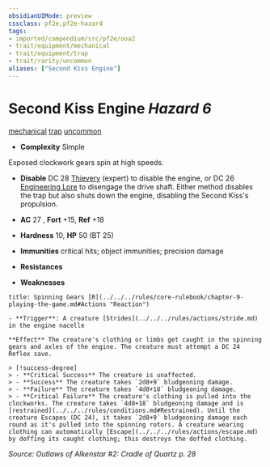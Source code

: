 ```yaml
---
obsidianUIMode: preview
cssclass: pf2e,pf2e-hazard
tags:
- imported/compendium/src/pf2e/ooa2
- trait/equipment/mechanical
- trait/equipment/trap
- trait/rarity/uncommon
aliases: ["Second Kiss Engine"]
---
```

# Second Kiss Engine *Hazard 6*  
[mechanical](mechanical.md)  [trap](trap.md)  [uncommon](uncommon.md)  

- **Complexity** Simple

Exposed clockwork gears spin at high speeds.

- **Disable** DC 28 [Thievery](../../skills.md#Thievery) (expert) to disable the engine, or DC 26 [Engineering Lore](../../skills.md#Lore) to disengage the drive shaft. Either method disables the trap but also shuts down the engine, disabling the Second Kiss's propulsion.  

- **AC** 27 , **Fort** +15, **Ref** +18
- **Hardness** 10, **HP** 50 (BT 25)
- **Immunities** critical hits; object immunities; precision damage
- **Resistances** 
- **Weaknesses** 
     
```ad-embed-ability
title: Spinning Gears [R](../../../rules/core-rulebook/chapter-9-playing-the-game.md#Actions "Reaction")

- **Trigger**: A creature [Strides](../../../rules/actions/stride.md) in the engine nacelle

**Effect** The creature's clothing or limbs get caught in the spinning gears and axles of the engine. The creature must attempt a DC 24 Reflex save.

> [!success-degree] 
> - **Critical Success** The creature is unaffected.
> - **Success** The creature takes `2d8+9` bludgeoning damage.
> - **Failure** The creature takes `4d8+18` bludgeoning damage.
> - **Critical Failure** The creature's clothing is pulled into the clockworks. The creature takes `4d8+18` bludgeoning damage and is [restrained](../../../rules/conditions.md#Restrained). Until the creature Escapes (DC 24), it takes `2d8+9` bludgeoning damage each round as it's pulled into the spinning rotors. A creature wearing clothing can automatically [Escape](../../../rules/actions/escape.md) by doffing its caught clothing; this destroys the doffed clothing.
```

*Source: Outlaws of Alkenstar #2: Cradle of Quartz p. 28*
